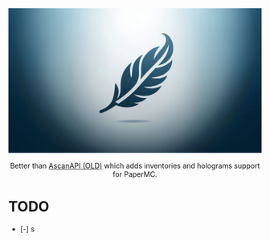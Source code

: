 <div align=center>
    <img src="inventrium.jpg">
    <br />
    <p>Better than <a href="https://github.com/FlxwDNS/AscanAPI">AscanAPI (OLD)</a> which adds inventories and holograms support for PaperMC.</p>
</div>

# TODO

- [-]
  s